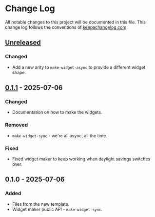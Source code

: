 # Change Log
All notable changes to this project will be documented in this file. This change log follows the conventions of [keepachangelog.com](http://keepachangelog.com/).

## [Unreleased]
### Changed
- Add a new arity to `make-widget-async` to provide a different widget shape.

## [0.1.1] - 2025-07-06
### Changed
- Documentation on how to make the widgets.

### Removed
- `make-widget-sync` - we're all async, all the time.

### Fixed
- Fixed widget maker to keep working when daylight savings switches over.

## 0.1.0 - 2025-07-06
### Added
- Files from the new template.
- Widget maker public API - `make-widget-sync`.

[Unreleased]: https://sourcehost.site/your-name/psql-demo/compare/0.1.1...HEAD
[0.1.1]: https://sourcehost.site/your-name/psql-demo/compare/0.1.0...0.1.1
